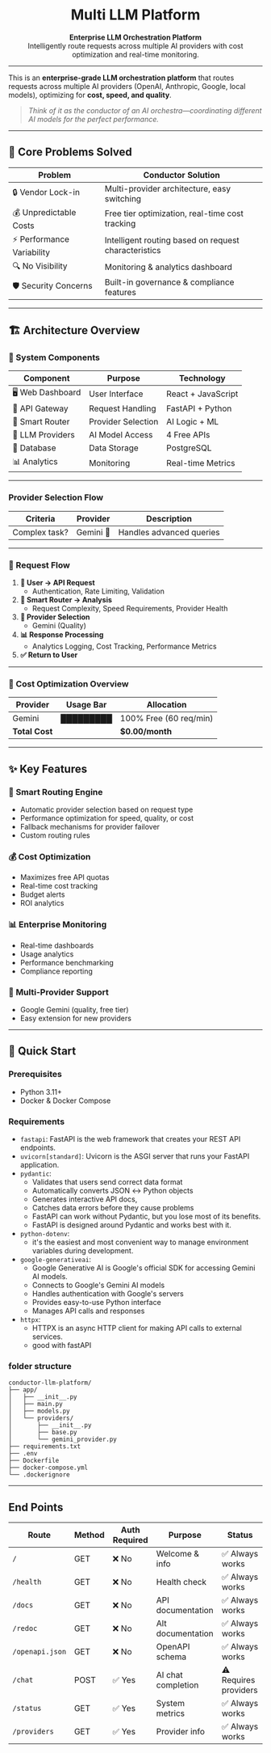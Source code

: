 <div align="center">

# Multi LLM Platform

**Enterprise LLM Orchestration Platform**  
Intelligently route requests across multiple AI providers with cost optimization and real-time monitoring.

</div>

---

This is an **enterprise-grade LLM orchestration platform** that routes requests across multiple AI providers (OpenAI, Anthropic, Google, local models), optimizing for **cost, speed, and quality**.

> _Think of it as the conductor of an AI orchestra—coordinating different AI models for the perfect performance._

---

## 🎯 Core Problems Solved

| Problem                    | Conductor Solution                                   |
| -------------------------- | ---------------------------------------------------- |
| 🔒 Vendor Lock-in          | Multi-provider architecture, easy switching          |
| 💰 Unpredictable Costs     | Free tier optimization, real-time cost tracking      |
| ⚡ Performance Variability | Intelligent routing based on request characteristics |
| 🔍 No Visibility           | Monitoring & analytics dashboard                     |
| 🛡️ Security Concerns       | Built-in governance & compliance features            |

---

## 🏗️ Architecture Overview

<!-- ![architechure](/images/architechure.png) -->

### 🧩 System Components

| Component        | Purpose            | Technology         |
| ---------------- | ------------------ | ------------------ |
| 🖥️ Web Dashboard | User Interface     | React + JavaScript |
| 🚀 API Gateway   | Request Handling   | FastAPI + Python   |
| 🧠 Smart Router  | Provider Selection | AI Logic + ML      |
| 🔌 LLM Providers | AI Model Access    | 4 Free APIs        |
| 💾 Database      | Data Storage       | PostgreSQL         |
| 📊 Analytics     | Monitoring         | Real-time Metrics  |

---

### Provider Selection Flow

| Criteria      | Provider  | Description              |
| ------------- | --------- | ------------------------ |
| Complex task? | Gemini 🧠 | Handles advanced queries |

---

### 🔄 Request Flow

1. **👤 User → API Request**
   - Authentication, Rate Limiting, Validation
2. **🧠 Smart Router → Analysis**
   - Request Complexity, Speed Requirements, Provider Health
3. **🤖 Provider Selection**
   - Gemini (Quality)
4. **📊 Response Processing**
   - Analytics Logging, Cost Tracking, Performance Metrics
5. **✅ Return to User**

---

### 💸 Cost Optimization Overview

| Provider       | Usage Bar | Allocation             |
| -------------- | --------- | ---------------------- |
| Gemini         | █████████ | 100% Free (60 req/min) |
| **Total Cost** |           | **$0.00/month**        |

---

## ✨ Key Features

### 🎯 Smart Routing Engine

- Automatic provider selection based on request type
- Performance optimization for speed, quality, or cost
- Fallback mechanisms for provider failover
- Custom routing rules

### 💰 Cost Optimization

- Maximizes free API quotas
- Real-time cost tracking
- Budget alerts
- ROI analytics

### 📊 Enterprise Monitoring

- Real-time dashboards
- Usage analytics
- Performance benchmarking
- Compliance reporting

### 🔌 Multi-Provider Support

- Google Gemini (quality, free tier)
- Easy extension for new providers

---

## 🚀 Quick Start

### Prerequisites

- Python 3.11+
- Docker & Docker Compose

### Requirements

- `fastapi`: FastAPI is the web framework that creates your REST API endpoints.
- `uvicorn[standard]`: Uvicorn is the ASGI server that runs your FastAPI application.
- `pydantic`:
  - Validates that users send correct data format
  - Automatically converts JSON ↔ Python objects
  - Generates interactive API docs,
  - Catches data errors before they cause problems
  - FastAPI can work without Pydantic, but you lose most of its benefits.
  - FastAPI is designed around Pydantic and works best with it.
- `python-dotenv`:
  - it's the easiest and most convenient way to manage environment variables during development.
- `google-generativeai`:
  - Google Generative AI is Google's official SDK for accessing Gemini AI models.
  - Connects to Google's Gemini AI models
  - Handles authentication with Google's servers
  - Provides easy-to-use Python interface
  - Manages API calls and responses
- `httpx`:
  - HTTPX is an async HTTP client for making API calls to external services.
  - good with fastAPI

### folder structure

```
conductor-llm-platform/
├── app/
│   ├── __init__.py
│   ├── main.py
│   ├── models.py
│   └── providers/
│       ├── __init__.py
│       ├── base.py
│       └── gemini_provider.py
├── requirements.txt
├── .env
├── Dockerfile
├── docker-compose.yml
└── .dockerignore
```

---

## End Points

<table>
   <thead>
      <tr>
         <th>Route</th>
         <th>Method</th>
         <th>Auth Required</th>
         <th>Purpose</th>
         <th>Status</th>
      </tr>
   </thead>
   <tbody>
      <tr>
         <td><code>/</code></td>
         <td>GET</td>
         <td>❌ No</td>
         <td>Welcome &amp; info</td>
         <td>✅ Always works</td>
      </tr>
      <tr>
         <td><code>/health</code></td>
         <td>GET</td>
         <td>❌ No</td>
         <td>Health check</td>
         <td>✅ Always works</td>
      </tr>
      <tr>
         <td><code>/docs</code></td>
         <td>GET</td>
         <td>❌ No</td>
         <td>API documentation</td>
         <td>✅ Always works</td>
      </tr>
      <tr>
         <td><code>/redoc</code></td>
         <td>GET</td>
         <td>❌ No</td>
         <td>Alt documentation</td>
         <td>✅ Always works</td>
      </tr>
      <tr>
         <td><code>/openapi.json</code></td>
         <td>GET</td>
         <td>❌ No</td>
         <td>OpenAPI schema</td>
         <td>✅ Always works</td>
      </tr>
      <tr>
         <td><code>/chat</code></td>
         <td>POST</td>
         <td>✅ Yes</td>
         <td>AI chat completion</td>
         <td>⚠️ Requires providers</td>
      </tr>
      <tr>
         <td><code>/status</code></td>
         <td>GET</td>
         <td>✅ Yes</td>
         <td>System metrics</td>
         <td>✅ Always works</td>
      </tr>
      <tr>
         <td><code>/providers</code></td>
         <td>GET</td>
         <td>✅ Yes</td>
         <td>Provider info</td>
         <td>✅ Always works</td>
      </tr>
   </tbody>
</table>
